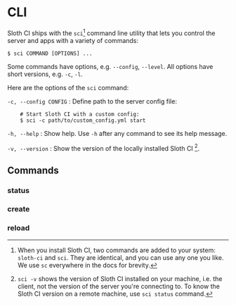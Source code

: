 # CLI

Sloth CI ships with the `sci`[^1] command line utility that lets you control the server and apps with a variety of <link title="Commands">commands</link>:

    $ sci COMMAND [OPTIONS] ...


Some commands have options, e.g. `--config`, `--level`. All options have short versions, e.g. `-c`, `-l`.

Here are the options of the `sci` command:

`-c, --config CONFIG`
:   Define path to the <link src="server_config.md">server config</link> file:

        # Start Sloth CI with a custom config:
        $ sci -c path/to/custom_config.yml start

`-h, --help`
:   Show help. Use `-h` after any command to see its help message.

`-v, --version`
:   Show the version of the locally installed Sloth CI [^2].

[^1]: When you install Sloth CI, two commands are added to your system: `sloth-ci` and `sci`. They are identical, and you can use any one you like. We use `sc` everywhere in the docs for brevity.

[^2]: `sci -v` shows the version of Sloth CI installed on your machine, i.e. the client, not the version of the server you're connecting to. To know the Sloth CI version on a remote machine, use <link title="status">`sci status`</link> command.


## Commands

### status

### create

### reload

